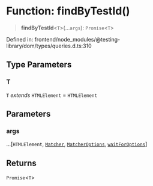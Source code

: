 # Function: findByTestId()

> **findByTestId**\<`T`\>(...`args`): `Promise`\<`T`\>

Defined in: frontend/node\_modules/@testing-library/dom/types/queries.d.ts:310

## Type Parameters

### T

`T` *extends* `HTMLElement` = `HTMLElement`

## Parameters

### args

...\[`HTMLElement`, [`Matcher`](../type-aliases/Matcher.md), [`MatcherOptions`](../interfaces/MatcherOptions.md), [`waitForOptions`](../interfaces/waitForOptions.md)\]

## Returns

`Promise`\<`T`\>
